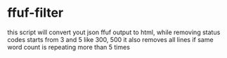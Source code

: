 # ffuf-filter
this script will convert yout json ffuf output to html, while removing status codes starts from 3 and 5 like 300, 500 
it also removes all lines if same word count is repeating more than 5 times
